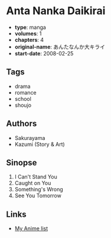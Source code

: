 # Anta Nanka Daikirai

-   **type**: manga
-   **volumes**: 1
-   **chapters**: 4
-   **original-name**: あんたなんか大キライ
-   **start-date**: 2008-02-25

## Tags

-   drama
-   romance
-   school
-   shoujo

## Authors

-   Sakurayama
-   Kazumi (Story & Art)

## Sinopse

1. I Can't Stand You
2. Caught on You
3. Something's Wrong
4. See You Tomorrow

## Links

-   [My Anime list](https://myanimelist.net/manga/14617/Anta_Nanka_Daikirai)
